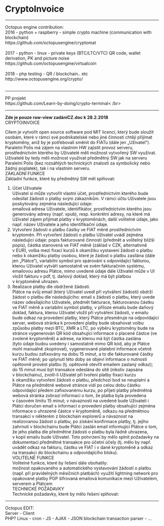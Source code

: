 # CryptoInvoice





<hr />
Octopus engine contribution:<br />
2016 - python + raspberry - simple crypto machine (communication with blockchain)<br />
https://github.com/octopusengine/cryptomat<br />
<br />
2017 - python - linux - private keys (BTC/LTC/VTC) QR code, wallet derivation, PK and picture noise<br />
https://github.com/octopusengine/virtualcoin<br />
<br />
2018 - php testing - QR / blockchain.. etc<br />
http://www.octopusengine.org/crypto/<br />
<br />
<hr />
PP projekt<br />
https://github.com/Learn-by-doing/crypto-terminal< /br>


<hr />
<b>Zde je pouze raw-view zadáníCZ.doc k 28.2.2018</b><br />
CRYPTOINVOICE<br />

Cílem je vytvořit open source software pod MIT licencí, který bude sloužit osobám, které v rámci své podnikatelské nebo jiné činnosti chtějí přijímat kryptoměny, aniž by je potřebovali směnit do FIATu (dále jen „Uživatel“).
Paralelní Polis má zájem na vlastním HW zajistit provoz serveru, prostřednictvím kterého by Uživatelé měli možnost vytvořený SW využívat. Uživatelé by tedy měli možnost využívat předmětný SW jak na serveru Paralelní Polis (bez rozsáhlých technických znalostí za symbolický nebo žádný poplatek), tak i na vlastním serveru.<br />
ZÁKLADNÍ FUNKCE<br />
Základní funkce, které by předmětný SW měl splňovat:<br />
1) Účet Uživatele<br />
Uživatel si může vytvořit vlastní účet, prostřednictvím kterého bude odesílat žádosti o platby svým zákazníkům. V rámci účtu Uživatele jsou poskytovány zejména následující údaje:<br />
emailová adresa Uživatele,
identifikátor, prostřednictvím kterého jsou generovány adresy (např. xpub), resp. konkrétní adresy, na které má Uživatel zájem přijímat platby v kryptoměnách,
další volitelné údaje, jako např. název Uživatele a jeho identifikační údaje.<br />
2) Vytvoření žádosti o platbu částky ve FIAT měně prostřednictvím kryptoměn.
Při vytvoření žádosti o platbu Uživatel uvádí zejména následující údaje:
popis fakturované činnosti (předmět a volitelný bližší popis),
částka stanovená ve FIAT měně (základ v CZK, alternativně v EUR),
volba mezi fixací kurzů k okamžiku vystavení žádosti o platbu nebo k okamžiku platby osobou, které je žádost o platbu zasílána (dále jen „Plátce“),
variabilní symbol pro spárování s odpovídající fakturou, kterou Uživatel vytváří samostatně ve svém fakturačním systému,
emailovou adresu Plátce,
mimo uvedené údaje dále Uživatel může v UI vložit fakturu v pdf, tj. daňový doklad, který má být platbou v kryptoměně uhrazen.<br />
3) Realizace platby dle obdržené žádosti.<br />
Plátce na svůj email (který Uživatel uvedl při vytváření žádosti) obdrží žádost o platbu dle následujícího:
email s žádostí o platbu, který uvede název odesílajícího Uživatele, předmět fakturace, fakturovanou částku ve FIAT měně a variabilní symbol platby,
v příloze emailu bude daňový doklad, faktura, kterou Uživatel vložil při vytváření žádosti,
v emailu bude odkaz na provedení platby, který Plátce přesměruje na odpovídající server,
webová stránka k provedení platby bude obsahovat volbu způsobu platby mezi BTC, XMR a LTC,
po výběru kryptoměny bude na stránce vygenerován QR kód obsahující informace o placené částce (ve zvolené kryptoměně) a adrese, na kterou má být částka zaslána (tyto údaje budou uvedeny i samostatně mimo QR kód, aby je Plátce mohl manuálně zkopírovat),
vygenerované platební informace včetně kurzu budou zafixovány na dobu 15 minut, a to dle fakturované částky ve FIAT měně; po uplynutí této doby se objeví informace o nutnosti opětovně provést platbu (tj. opětovně otevřít emailem zaslaný odkaz); do 15 minut musí být transakce odeslána do sítě (nikoliv zapsána v blockchainu),
zvolil-li Uživatel při tvoření platby fixaci kurzu k okamžiku vytvoření žádosti o platbu, předchozí bod se neuplatní a Plátce na předmětné webové stránce vidí po celou dobu částku odpovídající předem zafixovanému kurzu,
po přijetí platby předmětná webová stránka zobrazí informaci o tom, že platba byla provedena v časovém limitu 15 minut; v návaznosti na uvedené bude Uživateli i Plátci doručen email s informací o provedení platby obsahující zejména informace o uhrazené částce v kryptoměně, odkazu na předmětnou transakci v některém z blockchain explorerů a návaznost na realizovanou žádost o platbu,
po získání konfirmace platby, tj. jejího zahrnutí v blockchainu bude Plátci zaslán email informující Plátce o tom, že jeho platba dle předmětné žádosti o platbu byla řádně uhrazena, v kopii emailu bude Uživatel. Toto potvrzení by mělo splnit požadavky na dokumentaci předmětné transakce pro účetní účely (tj. mělo by např. uvádět odkaz na fakturu, částku ve FIAT i v dané kryptoměně a odkaz na transakci do blockchainu a odpovídajícího bloku).<br />
VOLITELNÉ FUNKCE<br />
Volitelné funkce, které by řešení dále obohatily:<br />
možnost opakovaného a automatického vystavování žádostí o platbu (např. při pravidelných měsíčních platbách)
využití lightning network pro opakované platby
PGP šifrovaná emailová komunikace mezi Uživatelem, serverem a Plátcem<br />
TECHNICKÉ POŽADAVKY<br />
Technické požadavky, které by mělo řešení splňovat:<br />
<hr />
Octopus EDIT:<br />
Server - Client<br />
PHP? Linux - cron - JS - AJAX - JSON blockchain transaction parser - ...







